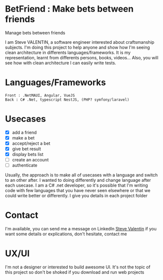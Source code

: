 # BetFriend : Make bets between friends
Manage bets between friends

I am Steve VALENTIN, a software engineer interested about craftsmanship subjects. I'm doing this project to help anyone and show how I'm seeing clean architecture in differents languages/frameworks. It is my representation, learnt from differents persons, books, videos... Also, you will see how with clean architecture I can easily write tests.

# Languages/Frameworks

	Front : .NetMAUI, Angular, VueJS  
	Back : C# .Net, typescript NestJS, (PHP? symfony/laravel)  

# Usecases

- [x] add a friend
- [x] make a bet
- [x] accept/reject a bet
- [x] give bet result
- [x] display bets list
- [ ] create an account
- [ ] authenticate

Usually, the approach is to make all of usecases with a language and switch to an other after. I wanted to doing differently and change language after each usecase. I am a C# .net developer, so it's possible that I'm writing code with few languages that you have never seen elsewhere or that we could write better or differently.
I give you details in each project folder

# Contact 

I'm available, you can send me a message on LinkedIn [Steve Valentin](https://www.linkedin.com/in/steve-valentin-3687765a/) if you want some details or explications, don't hesitate, contact me

# UX/UI

I'm not a designer or interested to build awesome UI. It's not the topic of this project so don't be shoked if you download and run web projects